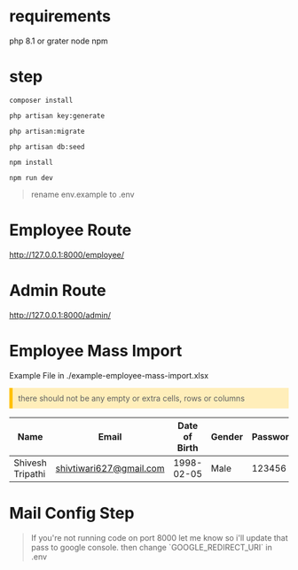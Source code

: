 # requirements

php 8.1 or grater
node
npm

# step

```
composer install
```

```
php artisan key:generate
```

```
php artisan:migrate
```

```
php artisan db:seed
```

```
npm install
```

```
npm run dev
```

<blockquote >
rename env.example to .env
</blockquote>

# Employee Route

<a href="http://127.0.0.1:8000/employee/">http://127.0.0.1:8000/employee/<a>

# Admin Route

<a href="http://127.0.0.1:8000/admin/">http://127.0.0.1:8000/admin/<a>

# Employee Mass Import

Example File in ./example-employee-mass-import.xlsx

<blockquote style="background-color: #ffeeba;
    border-left: 6px solid #ffc107;
    padding: 10px;
    margin: 10px 0;" class="warning">
there should not be any empty or extra cells, rows or columns
</blockquote>

| Name             | Email                   | Date of Birth | Gender | Password | Is Manager |
| ---------------- | ----------------------- | ------------- | ------ | -------- | ---------- |
| Shivesh Tripathi | shivtiwari627@gmail.com | 1998-02-05    | Male   | 123456   | No         |

# Mail Config Step

<blockquote >
If you're not running code on port 8000 let me know so i'll update that pass to google console.
then change `GOOGLE_REDIRECT_URI` in .env
</blockquote>
